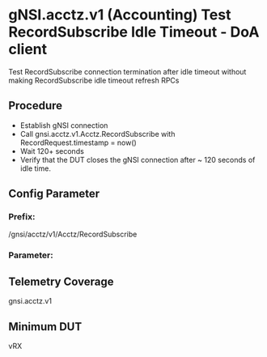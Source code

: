 # gNSI.acctz.v1 (Accounting) Test RecordSubscribe Idle Timeout - DoA client

Test RecordSubscribe connection termination after idle timeout without making RecordSubscribe idle timeout refresh RPCs

## Procedure

- Establish gNSI connection
- Call gnsi.acctz.v1.Acctz.RecordSubscribe with RecordRequest.timestamp = now()
- Wait 120+ seconds
- Verify that the DUT closes the gNSI connection after ~ 120 seconds of idle time.

## Config Parameter
### Prefix:
/gnsi/acctz/v1/Acctz/RecordSubscribe

### Parameter:

## Telemetry Coverage
gnsi.acctz.v1

## Minimum DUT
vRX
